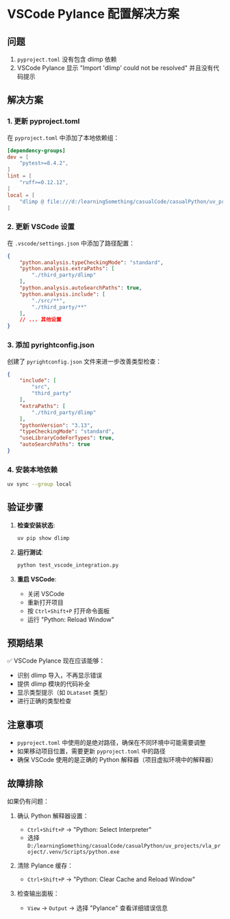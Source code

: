 # VSCode Pylance 配置解决方案

## 问题
1. `pyproject.toml` 没有包含 dlimp 依赖
2. VSCode Pylance 显示 "Import 'dlimp' could not be resolved" 并且没有代码提示

## 解决方案

### 1. 更新 pyproject.toml
在 `pyproject.toml` 中添加了本地依赖组：

```toml
[dependency-groups]
dev = [
    "pytest>=8.4.2",
]
lint = [
    "ruff>=0.12.12",
]
local = [
    "dlimp @ file:///d:/learningSomething/casualCode/casualPython/uv_projects/vla_project/third_party/dlimp",
]
```

### 2. 更新 VSCode 设置
在 `.vscode/settings.json` 中添加了路径配置：

```json
{
    "python.analysis.typeCheckingMode": "standard",
    "python.analysis.extraPaths": [
        "./third_party/dlimp"
    ],
    "python.analysis.autoSearchPaths": true,
    "python.analysis.include": [
        "./src/**",
        "./third_party/**"
    ],
    // ... 其他设置
}
```

### 3. 添加 pyrightconfig.json
创建了 `pyrightconfig.json` 文件来进一步改善类型检查：

```json
{
    "include": [
        "src",
        "third_party"
    ],
    "extraPaths": [
        "./third_party/dlimp"
    ],
    "pythonVersion": "3.13",
    "typeCheckingMode": "standard",
    "useLibraryCodeForTypes": true,
    "autoSearchPaths": true
}
```

### 4. 安装本地依赖
```bash
uv sync --group local
```

## 验证步骤

1. **检查安装状态**:
   ```bash
   uv pip show dlimp
   ```

2. **运行测试**:
   ```bash
   python test_vscode_integration.py
   ```

3. **重启 VSCode**:
   - 关闭 VSCode
   - 重新打开项目
   - 按 `Ctrl+Shift+P` 打开命令面板
   - 运行 "Python: Reload Window"

## 预期结果

✅ VSCode Pylance 现在应该能够：
- 识别 dlimp 导入，不再显示错误
- 提供 dlimp 模块的代码补全
- 显示类型提示（如 `DLataset` 类型）
- 进行正确的类型检查

## 注意事项

- `pyproject.toml` 中使用的是绝对路径，确保在不同环境中可能需要调整
- 如果移动项目位置，需要更新 `pyproject.toml` 中的路径
- 确保 VSCode 使用的是正确的 Python 解释器（项目虚拟环境中的解释器）

## 故障排除

如果仍有问题：

1. 确认 Python 解释器设置：
   - `Ctrl+Shift+P` → "Python: Select Interpreter"
   - 选择 `D:/learningSomething/casualCode/casualPython/uv_projects/vla_project/.venv/Scripts/python.exe`

2. 清除 Pylance 缓存：
   - `Ctrl+Shift+P` → "Python: Clear Cache and Reload Window"

3. 检查输出面板：
   - `View` → `Output` → 选择 "Pylance" 查看详细错误信息

